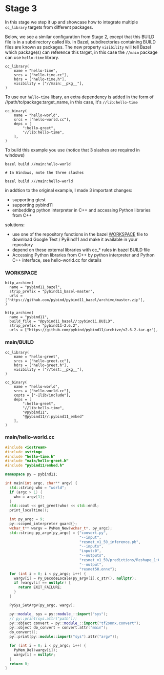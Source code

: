 # Stage 3

In this stage we step it up and showcase how to integrate multiple ```cc_library``` targets from different packages.

Below, we see a similar configuration from Stage 2, except that this BUILD file is in a subdirectory called lib. In Bazel, subdirectories containing BUILD files are known as packages. The new property ```visibility``` will tell Bazel which package(s) can reference this target, in this case the ```//main``` package can use ```hello-time``` library. 

```
cc_library(
    name = "hello-time",
    srcs = ["hello-time.cc"],
    hdrs = ["hello-time.h"],
    visibility = ["//main:__pkg__"],
)
```

To use our ```hello-time``` libary, an extra dependency is added in the form of //path/to/package:target_name, in this case, it's ```//lib:hello-time```

```
cc_binary(
    name = "hello-world",
    srcs = ["hello-world.cc"],
    deps = [
        ":hello-greet",
        "//lib:hello-time",
    ],
)
```

To build this example you use (notice that 3 slashes are required in windows)
```
bazel build //main:hello-world

# In Windows, note the three slashes

bazel build ///main:hello-world
```

in addtion to the original example, I made 3 important changes:
- supporting gtest
- supporting pybind11
- embedding python interpreter in C++ and accessing Python libraries from C++ 

solutions:
- use one of the repository functions in the bazel [WORKSPACE](https://github.com/lwdhw1987/examples/blob/master/cpp-tutorial/stage3/WORKSPACE) file to download Google Test / PyBind11 and make it available in your repository
- depend on these external libraries with cc_* rules in bazel BUILD file
- Accessing Python libraries from C++ by python interpreter and Python C++ interface, see hello-world.cc for details

### WORKSPACE
```
http_archive(
  name = "pybind11_bazel",
  strip_prefix = "pybind11_bazel-master",
  urls = ["https://github.com/pybind/pybind11_bazel/archive/master.zip"],
)

http_archive(
  name = "pybind11",
  build_file = "@pybind11_bazel//:pybind11.BUILD",
  strip_prefix = "pybind11-2.6.2",
  urls = ["https://github.com/pybind/pybind11/archive/v2.6.2.tar.gz"],
```

### main/BUILD
```
cc_library(
    name = "hello-greet",
    srcs = ["hello-greet.cc"],
    hdrs = ["hello-greet.h"],
    visibility = ["//test:__pkg__"],
)

cc_binary(
    name = "hello-world",
    srcs = ["hello-world.cc"],
    copts = ["-Ilib/include"],
    deps = [
        ":hello-greet",
        "//lib:hello-time",
        "@pybind11",
        "@pybind11//:pybind11_embed"
    ],
)
```

### main/hello-world.cc
```cpp
#include <iostream>
#include <string>
#include "hello-time.h"
#include "main/hello-greet.h"
#include "pybind11/embed.h"

namespace py = pybind11;

int main(int argc, char** argv) {
  std::string who = "world";
  if (argc > 1) {
    who = argv[1];
  }
  std::cout << get_greet(who) << std::endl;
  print_localtime();

  int py_argc = 9;
  py::scoped_interpreter guard{};
  wchar_t** wargv = PyMem_New(wchar_t*, py_argc);
  std::string py_argv[py_argc] = {"convert.py",
                                  "--input",
                                  "resnet_v1_50_inference.pb",
                                  "--inputs",
                                  "input:0",
                                  "--outputs",
                                  "resnet_v1_50/predictions/Reshape_1:0",
                                  "--output",
                                  "resnet50.onnx"};
  for (int i = 0; i < py_argc; i++) {
    wargv[i] = Py_DecodeLocale(py_argv[i].c_str(), nullptr);
    if (wargv[i] == nullptr) {
      return EXIT_FAILURE;
    }
  }

  PySys_SetArgv(py_argc, wargv);

  py::module_ sys = py::module_::import("sys");
  // py::print(sys.attr("path"));
  py::object convert = py::module_::import("tf2onnx.convert");
  py::object do_convert = convert.attr("main");
  do_convert();
  py::print(py::module::import("sys").attr("argv"));

  for (int i = 0; i < py_argc; i++) {
    PyMem_Del(wargv[i]);
    wargv[i] = nullptr;
  }
  return 0;
}
```
